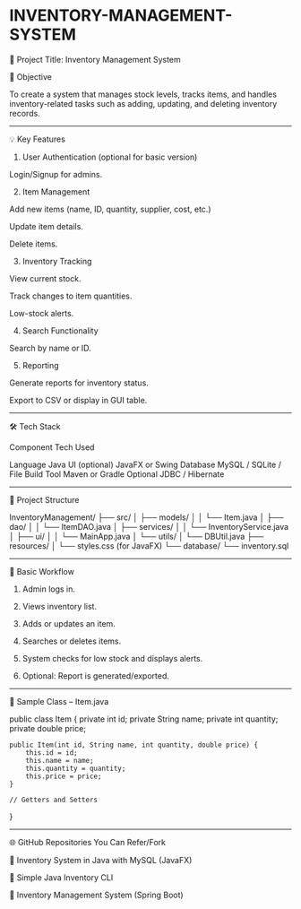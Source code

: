 # INVENTORY-MANAGEMENT-SYSTEM
🧾 Project Title: Inventory Management System

📌 Objective

To create a system that manages stock levels, tracks items, and handles inventory-related tasks such as adding, updating, and deleting inventory records.


---

💡 Key Features

1. User Authentication (optional for basic version)

Login/Signup for admins.



2. Item Management

Add new items (name, ID, quantity, supplier, cost, etc.)

Update item details.

Delete items.



3. Inventory Tracking

View current stock.

Track changes to item quantities.

Low-stock alerts.



4. Search Functionality

Search by name or ID.



5. Reporting

Generate reports for inventory status.

Export to CSV or display in GUI table.





---

🛠 Tech Stack

Component	Tech Used

Language	Java
UI (optional)	JavaFX or Swing
Database	MySQL / SQLite / File
Build Tool	Maven or Gradle
Optional	JDBC / Hibernate



---

📁 Project Structure

InventoryManagement/
├── src/
│   ├── models/
│   │   └── Item.java
│   ├── dao/
│   │   └── ItemDAO.java
│   ├── services/
│   │   └── InventoryService.java
│   ├── ui/
│   │   └── MainApp.java
│   └── utils/
│       └── DBUtil.java
├── resources/
│   └── styles.css (for JavaFX)
└── database/
    └── inventory.sql


---

🔄 Basic Workflow

1. Admin logs in.


2. Views inventory list.


3. Adds or updates an item.


4. Searches or deletes items.


5. System checks for low stock and displays alerts.


6. Optional: Report is generated/exported.




---

📌 Sample Class – Item.java

public class Item {
    private int id;
    private String name;
    private int quantity;
    private double price;

    public Item(int id, String name, int quantity, double price) {
        this.id = id;
        this.name = name;
        this.quantity = quantity;
        this.price = price;
    }

    // Getters and Setters
}


---

🌐 GitHub Repositories You Can Refer/Fork

🔗 Inventory System in Java with MySQL (JavaFX)

🔗 Simple Java Inventory CLI

🔗 Inventory Management System (Spring Boot)
